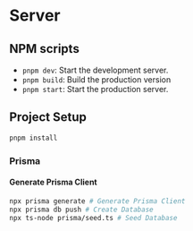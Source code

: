# Server

## NPM scripts
- `pnpm dev`:  Start the development server.
- `pnpm build`: Build the production version
- `pnpm start`: Start the production server.

## Project Setup

```bash
pnpm install
```

### Prisma
#### Generate Prisma Client
```bash
npx prisma generate # Generate Prisma Client
npx prisma db push # Create Database
npx ts-node prisma/seed.ts # Seed Database
```
